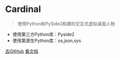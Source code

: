 

# Cardinal

> 使用Python和PySide2构建的交互式虚拟桌面人物

* 使用第三方Python库：Pyside2
* 使用第源生Python库：os,json,sys

[去GitHub](https://github.com/Cardinal-Designer/)
[看文档](README.md)